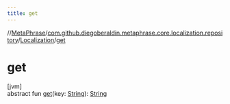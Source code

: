 ```yaml
---
title: get
---
```

//[MetaPhrase](../../../index.html)/[com.github.diegoberaldin.metaphrase.core.localization.repository](../index.html)/[Localization](index.html)/[get](get.html)



# get



[jvm]\
abstract fun [get](get.html)(key: [String](https://kotlinlang.org/api/latest/jvm/stdlib/kotlin/-string/index.html)): [String](https://kotlinlang.org/api/latest/jvm/stdlib/kotlin/-string/index.html)




